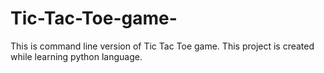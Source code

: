 # Tic-Tac-Toe-game-
This is command line version of Tic Tac Toe game.
This project is created while learning python language.
